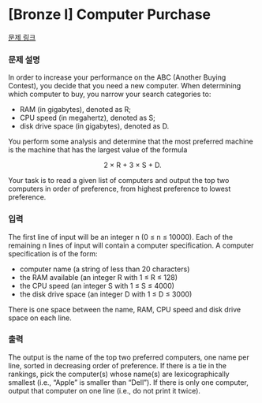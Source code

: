 # [Bronze I] Computer Purchase

[문제 링크](https://www.acmicpc.net/problem/6799) 

### 문제 설명

<p>In order to increase your performance on the ABC (Another Buying Contest), you decide that you need a new computer. When determining which computer to buy, you narrow your search categories to:</p>

<ul>
	<li>RAM (in gigabytes), denoted as R;</li>
	<li>CPU speed (in megahertz), denoted as S;</li>
	<li>disk drive space (in gigabytes), denoted as D.</li>
</ul>

<p>You perform some analysis and determine that the most preferred machine is the machine that has the largest value of the formula</p>

<p style="text-align: center;">2 × R + 3 × S + D.</p>

<p>Your task is to read a given list of computers and output the top two computers in order of preference, from highest preference to lowest preference.</p>

### 입력 

 <p>The first line of input will be an integer n (0 ≤ n ≤ 10000). Each of the remaining n lines of input will contain a computer specification. A computer specification is of the form:</p>

<ul>
	<li>computer name (a string of less than 20 characters)</li>
	<li>the RAM available (an integer R with 1 ≤ R ≤ 128)</li>
	<li>the CPU speed (an integer S with 1 ≤ S ≤ 4000)</li>
	<li>the disk drive space (an integer D with 1 ≤ D ≤ 3000)</li>
</ul>

<p>There is one space between the name, RAM, CPU speed and disk drive space on each line.</p>

### 출력 

 <p>The output is the name of the top two preferred computers, one name per line, sorted in decreasing order of preference. If there is a tie in the rankings, pick the computer(s) whose name(s) are lexicographically smallest (i.e., “Apple” is smaller than “Dell”). If there is only one computer, output that computer on one line (i.e., do not print it twice).</p>

